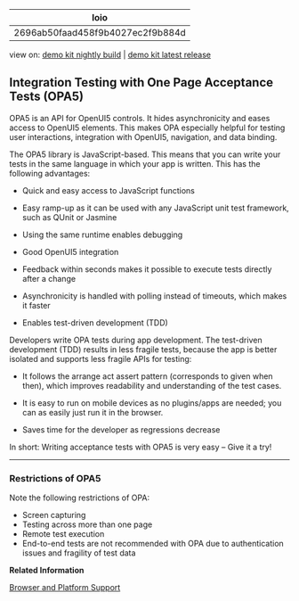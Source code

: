 <!-- loio2696ab50faad458f9b4027ec2f9b884d -->

| loio |
| -----|
| 2696ab50faad458f9b4027ec2f9b884d |

<div id="loio">

view on: [demo kit nightly build](https://openui5nightly.hana.ondemand.com/#/topic/2696ab50faad458f9b4027ec2f9b884d) | [demo kit latest release](https://openui5.hana.ondemand.com/#/topic/2696ab50faad458f9b4027ec2f9b884d)</div>

## Integration Testing with One Page Acceptance Tests \(OPA5\)

OPA5 is an API for OpenUI5 controls. It hides asynchronicity and eases access to OpenUI5 elements. This makes OPA especially helpful for testing user interactions, integration with OpenUI5, navigation, and data binding.

The OPA5 library is JavaScript-based. This means that you can write your tests in the same language in which your app is written. This has the following advantages:

-   Quick and easy access to JavaScript functions

-   Easy ramp-up as it can be used with any JavaScript unit test framework, such as QUnit or Jasmine

-   Using the same runtime enables debugging

-   Good OpenUI5 integration

-   Feedback within seconds makes it possible to execute tests directly after a change

-   Asynchronicity is handled with polling instead of timeouts, which makes it faster

-   Enables test-driven development \(TDD\)


Developers write OPA tests during app development. The test-driven development \(TDD\) results in less fragile tests, because the app is better isolated and supports less fragile APIs for testing:

-   It follows the arrange act assert pattern \(corresponds to given when then\), which improves readability and understanding of the test cases.

-   It is easy to run on mobile devices as no plugins/apps are needed; you can as easily just run it in the browser.

-   Saves time for the developer as regressions decrease


In short: Writing acceptance tests with OPA5 is very easy – Give it a try!

***

### Restrictions of OPA5

Note the following restrictions of OPA:

-   Screen capturing
-   Testing across more than one page
-   Remote test execution
-   End-to-end tests are not recommended with OPA due to authentication issues and fragility of test data

**Related Information**  


[Browser and Platform Support](Browser_and_Platform_Support_74b59ef.md)

